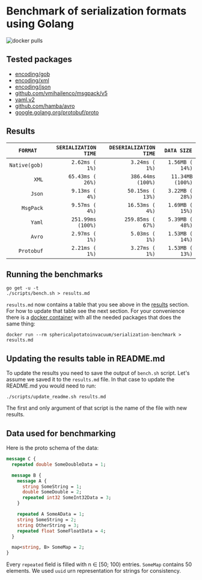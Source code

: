 # Benchmark of serialization formats using Golang

![docker pulls](https://img.shields.io/docker/pulls/sphericalpotatoinvacuum/serialization-benchmark)

## Tested packages

- [encoding/gob](https://pkg.go.dev/encoding/gob)
- [encoding/xml](https://pkg.go.dev/encoding/xml)
- [encoding/json](https://pkg.go.dev/encoding/json)
- [github.com/vmihailenco/msgpack/v5](https://msgpack.uptrace.dev/)
- [yaml.v2](https://pkg.go.dev/gopkg.in/yaml.v2)
- [github.com/hamba/avro](https://pkg.go.dev/github.com/hamba/avro@v1.6.6)
- [google.golang.org/protobuf/proto](https://pkg.go.dev/google.golang.org/protobuf/proto)

## Results

<!--results begin-->
|`  FORMAT   `|`SERIALIZATION TIME`|`DESERIALIZATION TIME`|`  DATA SIZE   `|
|------------:|-------------------:|---------------------:|---------------:|
|`Native(gob)`|`     2.62ms (  1%)`|`       3.24ms (  1%)`|` 1.56MB ( 14%)`|
|`        XML`|`    65.43ms ( 26%)`|`     386.44ms (100%)`|`11.34MB (100%)`|
|`       Json`|`     9.13ms (  4%)`|`      50.15ms ( 13%)`|` 3.22MB ( 28%)`|
|`    MsgPack`|`     9.57ms (  4%)`|`      16.53ms (  4%)`|` 1.69MB ( 15%)`|
|`       Yaml`|`   251.99ms (100%)`|`     259.85ms ( 67%)`|` 5.39MB ( 48%)`|
|`       Avro`|`     2.97ms (  1%)`|`       5.03ms (  1%)`|` 1.53MB ( 14%)`|
|`   Protobuf`|`     2.21ms (  1%)`|`       3.27ms (  1%)`|` 1.53MB ( 13%)`|
<!--results finish-->

## Running the benchmarks

```console
go get -u -t
./scripts/bench.sh > results.md
```

`results.md` now contains a table that you see above in the [results](#results)
section. For how to update that table see the next section. For your convenience
there is a [docker container](https://hub.docker.com/r/sphericalpotatoinvacuum/serialization-benchmark)
with all the needed packages that does the same thing:
```console
docker run --rm sphericalpotatoinvacuum/serialization-benchmark > results.md
```

## Updating the results table in README.md

To update the results you need to save the output of `bench.sh` script. Let's
assume we saved it to the `results.md` file. In that case to update the README.md
you would need to run:

```console
./scripts/update_readme.sh results.md
```

The first and only argument of that script is the name of the file with new results.

## Data used for benchmarking

Here is the proto schema of the data:

```protobuf
message C {
  repeated double SomeDoubleData = 1;

  message B {
    message A {
      string SomeString = 1;
      double SomeDouble = 2;
      repeated int32 SomeInt32Data = 3;
    }

    repeated A SomeAData = 1;
    string SomeString = 2;
    string OtherString = 3;
    repeated float SomeFloatData = 4;
  }

  map<string, B> SomeMap = 2;
}
```

Every `repeated` field is filled with n ∈ [50; 100) entries. `SomeMap` contains 
50 elements. We used `uuid` urn representation for strings for consistency.
